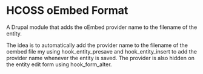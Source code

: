# HCOSS oEmbed Format

A Drupal module that adds the oEmbed provider name to the filename of the
entity.

The idea is to automatically add the provider name to the filename of the 
oembed file my using hook_entity_presave and hook_entity_insert to add the
provider name whenever the entity is saved. The provider is also hidden on
the entity edit form using hook_form_alter.